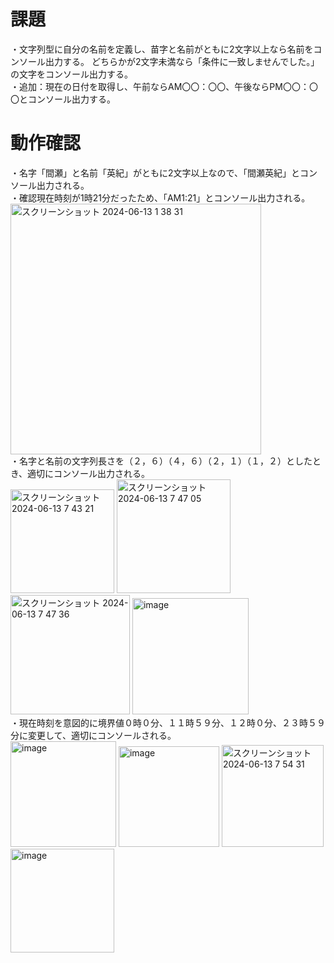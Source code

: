 # 課題
・文字列型に自分の名前を定義し、苗字と名前がともに2文字以上なら名前をコンソール出力する。
どちらかが2文字未満なら「条件に一致しませんでした。」の文字をコンソール出力する。<br>
・追加：現在の日付を取得し、午前ならAM〇〇：〇〇、午後ならPM〇〇：〇〇とコンソール出力する。

# 動作確認
・名字「間瀬」と名前「英紀」がともに2文字以上なので、「間瀬英紀」とコンソール出力される。<br>
・確認現在時刻が1時21分だったため、「AM1:21」とコンソール出力される。<br>
<img width="401" alt="スクリーンショット 2024-06-13 1 38 31" src="https://github.com/masehideki/New-Java-5/assets/135149708/a7aa9e28-f9de-44c1-9af7-eed9218909a0">
<br>
・名字と名前の文字列長さを（２，６）（４，６）（２，１）（１，２）としたとき、適切にコンソール出力される。<br>
<img width="166" alt="スクリーンショット 2024-06-13 7 43 21" src="https://github.com/masehideki/New-Java-5/assets/135149708/e3d4b7ae-0376-4afd-af9a-d72aadc84845">
<img width="182" alt="スクリーンショット 2024-06-13 7 47 05" src="https://github.com/masehideki/New-Java-5/assets/135149708/2dbda1f6-d18d-4966-9aa8-c835b804f8eb">
<img width="191" alt="スクリーンショット 2024-06-13 7 47 36" src="https://github.com/masehideki/New-Java-5/assets/135149708/87dc9942-2673-4560-904e-ac38e370058b">
<img width="186" alt="image" src="https://github.com/masehideki/New-Java-5/assets/135149708/6b36ea8f-1834-40e2-839c-27add957260d">
<br>
・現在時刻を意図的に境界値０時０分、１１時５９分、１２時０分、２３時５９分に変更して、適切にコンソールされる。<br>
<img width="169" alt="image" src="https://github.com/masehideki/New-Java-5/assets/135149708/91d6761e-4315-4469-a6de-e5fedf85e6b5">
<img width="161" alt="image" src="https://github.com/masehideki/New-Java-5/assets/135149708/41f4190a-00c4-40fa-8fa6-919eff3f220f">
<img width="163" alt="スクリーンショット 2024-06-13 7 54 31" src="https://github.com/masehideki/New-Java-5/assets/135149708/f9b981c9-7bde-4c28-b893-f41cc7e8fe28">
<img width="166" alt="image" src="https://github.com/masehideki/New-Java-5/assets/135149708/172246b7-9525-4b61-a324-b6fdc86f66ba">






